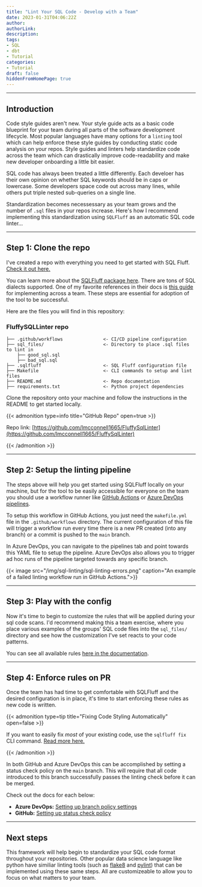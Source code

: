 ```yaml
---
title: "Lint Your SQL Code - Develop with a Team"
date: 2023-01-31T04:06:22Z
author:
authorLink:
description:
tags:
- SQL
- dbt
- Tutorial
categories:
- Tutorial
draft: false
hiddenFromHomePage: true
---
```


***

## Introduction

Code style guides aren't new. Your style guide acts as a basic code blueprint for your team during all parts of the software development lifecycle. Most popular languages have many options for a `linting` tool which can help enforce these style guides by conducting static code analysis on your repos. Style guides and linters help standardize code across the team which can drastically improve code-readability and make new developer onboarding a little bit easier.

SQL code has always been treated a little differently. Each develoer has their own opinion on whether SQL keywords should be in caps or lowercase. Some developers space code out across many lines, while others put triple nested sub-queries on a single line.

Standardization becomes necessessary as your team grows and the number of `.sql` files in your repos increase. Here's how I recommend implementing this standardization using `SQLFluff` as an automatic SQL code linter...

***

## Step 1: Clone the repo

I've created a repo with everything you need to get started with SQL Fluff. [Check it out here.](https://github.com/lmcconnell1665/FluffySqlLinter)

You can learn more about the [SQLFluff package here](https://www.sqlfluff.com). There are tons of SQL dialects supported. One of my favorite references in their docs is [this guide](https://docs.sqlfluff.com/en/stable/teamrollout.html) for implementing across a team. These steps are essential for adoption of the tool to be successful.

Here are the files you will find in this repository:

### FluffySQLLinter repo

    ├── .github/workflows               <- CI/CD pipeline configuration
    ├── sql_files/                      <- Directory to place .sql files to lint in
        ├── good_sql.sql 
        ├── bad_sql.sql 
    ├── .sqlfluff                       <- SQL Fluff configuration file
    ├── Makefile                        <- CLI commands to setup and lint files
    ├── README.md                       <- Repo documentation
    ├── requirements.txt                <- Python project dependencies

Clone the repository onto your machine and follow the instructions in the README to get started locally.

{{< admonition type=info title="GitHub Repo" open=true >}}

Repo link: [https://github.com/lmcconnell1665/FluffySqlLinter](https://github.com/lmcconnell1665/FluffySqlLinter)

{{< /admonition >}}

***

## Step 2: Setup the linting pipeline

The steps above will help you get started using SQLFluff locally on your machine, but for the tool to be easily accessible for everyone on the team you should use a workflow runner like [GitHub Actions](https://github.com/features/actions) or [Azure DevOps pipelines](https://azure.microsoft.com/en-us/products/devops/pipelines).

To setup this workflow in GitHub Actions, you just need the `makefile.yml` file in the `.github/workflows` directory. The current configuration of this file will trigger a workflow run every time there is a new PR created (into any branch) or a commit is pushed to the `main` branch.

In Azure DevOps, you can navigate to the pipelines tab and point towards this YAML file to setup the pipeline. Azure DevOps also allows you to trigger ad hoc runs of the pipeline targeted towards any specific branch.

{{< image src="/img/sql-linting/sql-linting-errors.png" caption="An example of a failed linting workflow run in GitHub Actions.">}}

***

## Step 3: Play with the config

Now it's time to begin to customize the rules that will be applied during your sql code scans. I'd recommend making this a team exercise, where you place various examples of the groups' SQL code files into the `sql_files/` directory and see how the customization I've set reacts to your code patterns.

You can see all available rules [here in the documentation](https://docs.sqlfluff.com/en/stable/rules.html).

***

## Step 4: Enforce rules on PR

Once the team has had time to get comfortable with SQLFluff and the desired configuration is in place, it's time to start enforcing these rules as new code is written.

{{< admonition type=tip title="Fixing Code Styling Automatically" open=false >}}

If you want to easily fix *most* of your existing code, use the `sqlfluff fix` CLI command. [Read more here.](https://docs.sqlfluff.com/en/stable/cli.html)

{{< /admonition >}}

In both GitHub and Azure DevOps this can be accomplished by setting a status check policy on the `main` branch. This will require that all code introduced to this branch successfully passes the linting check before it can be merged.

Check out the docs for each below:

- **Azure DevOps:** [Setting up branch policy settings](https://learn.microsoft.com/en-us/azure/devops/repos/git/branch-policies?view=azure-devops&tabs=browser)
- **GitHub:** [Setting up status check policy](https://docs.github.com/en/repositories/configuring-branches-and-merges-in-your-repository/defining-the-mergeability-of-pull-requests)

***

## Next steps

This framework will help begin to standardize your SQL code format throughout your repositories. Other popular data science language like python have similiar linting tools (such as [flake8](https://medium.com/python-pandemonium/what-is-flake8-and-why-we-should-use-it-b89bd78073f2) and [pylint](https://pypi.org/project/pylint/)) that can be implemented using these same steps. All are customizeable to allow you to focus on what matters to your team.
